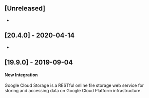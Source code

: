 ## [Unreleased]
-

## [20.4.0] - 2020-04-14
-


## [19.9.0] - 2019-09-04
#### New Integration
Google Cloud Storage is a RESTful online file storage web service for storing and accessing data on Google Cloud Platform infrastructure.
